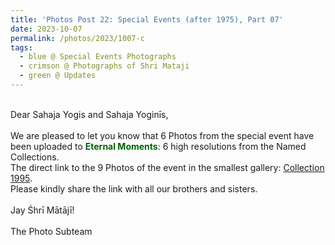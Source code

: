 ```yaml
---
title: 'Photos Post 22: Special Events (after 1975), Part 07'
date: 2023-10-07
permalink: /photos/2023/1007-c
tags:
  - blue @ Special Events Photographs
  - crimson @ Photographs of Shri Mataji
  - green @ Updates
---
```


<p>
<br>
Dear Sahaja Yogis and Sahaja Yoginīs,<br>
<br>
We are pleased to let you know that 6 Photos from the special event <font color="Crimson"><b></b></font> have been uploaded to <font color="DarkGreen"><b>Eternal Moments</b></font>: 6 high resolutions from the Named Collections.<br>
The direct link to the 9 Photos of the event in the smallest gallery: <a href="https://eternalmoments.smugmug.com/Collections/David-Bur%C5%A1a-Collection/1995/"> Collection 1995</a>.<br> 
Please kindly share the link with all our brothers and sisters.<br>

<br>
Jay Śhrī Mātājī!<br>
<br>
The Photo Subteam
</p>